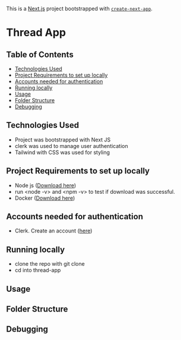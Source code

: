 This is a [Next.js](https://nextjs.org/) project bootstrapped with [`create-next-app`](https://github.com/vercel/next.js/tree/canary/packages/create-next-app).

# Thread App

## Table of Contents

- [Technologies Used](#technologies-used)
- [Project Requirements to set up locally](#project-requirements-to-set-up-locally)
- [Accounts needed for authentication](#accounts-needed-for-authentication)
- [Running locally](#running-locally)
- [Usage](#usage)
- [Folder Structure](#folder-structure)
- [Debugging](#Debugging)

## Technologies Used
- Project was bootstrapped with Next JS
- clerk was used to manage user authentication
- Tailwind with CSS was used for styling

## Project Requirements to set up locally
- Node js ([Download here](https://nodejs.org/en/download))
- run <node -v> and <npm -v> to test if download was successful.
- Docker ([Download here](https://www.docker.com/products/docker-desktop/))

## Accounts needed for authentication
- Clerk. Create an account ([here](https://clerk.com/))

## Running locally

- clone the repo with git clone 
- cd into thread-app


## Usage

## Folder Structure

## Debugging


